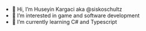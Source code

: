 - 👋 Hi, I’m Huseyin Kargaci aka @siskoschultz
- 👀 I’m interested in game and software development
- 🌱 I’m currently learning C# and Typescript
